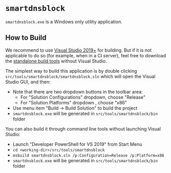 # `smartdnsblock`

`smartdnsblock.exe` is a Windows only utility application.

## How to Build

We recommend to use [Visual Studio 2019+](https://visualstudio.microsoft.com/downloads/) for building. But if it is not applicable to do so (for example, when in a CI server), feel free to download the [standalone build tools](https://visualstudio.microsoft.com/downloads/?q=build+tools#build-tools-for-visual-studio-2022) without Visual Studio.

The simplest way to build this application is by double clicking `src/tools/smartdnsblock/smartdnsblock.sln` which will open the Visual Studio GUI, and then:

* Note that there are two dropdown buttons in the toolbar area:
   - For "Solution Configurations" dropdown, choose "Release"
   - For "Solution Platforms" dropdown , choose "x86"
* Use menu item "Build → Build Solution" to build the project
* `smartdnsblock.exe` will be generated in `src/tools/smartdnsblock/bin` folder

You can also build it through command line tools without launching Visual Studio:

* Launch "Developer PowerShell for VS 2019" from Start Menu
* `cd <working-dir>/src/tools/smartdnsblock`
* `msbuild smartdnsblock.sln /p:Configuration=Release /p:Platform=x86`
* `smartdnsblock.exe` will be generated in `src/tools/smartdnsblock/bin` folder
